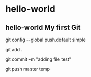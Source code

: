 # hello-world
hello-world
My first Git
------------
git config --global push.default simple

git add .

git commit -m "adding file test"

git push master
temp
